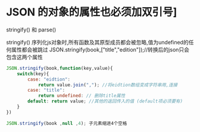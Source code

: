 # JSON 的对象的属性也必须加双引号]

stringify()  和 parse()

stringify()
序列化js对象时,所有函数及其原型成员都会被忽略,值为undefined的任何属性都会被跳过
JSON.stringify(book,["title","edition"]);//转换后的json只会包含这两个属性

```js
JSON.stringify(book,function(key,value){
    switch(key){
        case: "eidtion":
            return value.join(","); //将eidtion数组变成字符串用,连接
        case: "title":
            return undefined: // 删除title属性
        default: return value; //其他的返回传入的值 (default项必须要有)
    }
})
 
JSON.stringify(book ,null ,4); 子元素缩进4个空格
```
